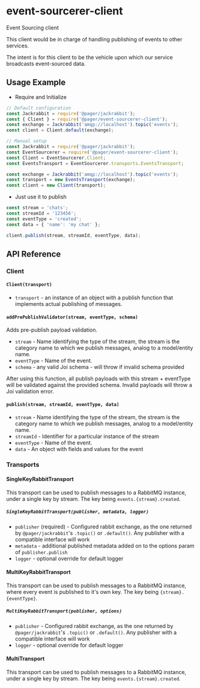 # event-sourcerer-client
Event Sourcing client

This client would be in charge of handling publishing of events to other services.

The intent is for this client to be the vehicle upon which our service broadcasts event-sourced data.

## Usage Example

- Require and Initialize
```javascript
// Default configuration
const Jackrabbit = require('@pager/jackrabbit');
const { Client } = require('@pager/event-sourcerer-client');
const exchange = Jackrabbit('amqp://localhost').topic('events');
const client = Client.default(exchange);
```

```javascript
// Manual setup
const Jackrabbit = require('@pager/jackrabbit');
const EventSourcerer = require('@pager/event-sourcerer-client');
const Client = EventSourcerer.Client;
const EventsTransport = EventSourcerer.transports.EventsTransport;

const exchange = Jackrabbit('amqp://localhost').topic('events');
const transport = new EventsTransport(exchange);
const client = new Client(transport);
```

- Just use it to publish
```javascript
const stream = 'chats';
const streamId = '123456';
const eventType = 'created';
const data = { 'name': 'my chat' };

client.publish(stream, streamId, eventType, data);
```

## API Reference

### Client

#### `Client(transport)`

- `transport` - an instance of an object with a publish function that implements actual publishing of messages.

#### `addPrePublishValidator(stream, eventType, schema)`

Adds pre-publish payload validation.
- `stream` - Name identifying the type of the stream, the stream is the category name to which we publish messages, analog to a model/entity name.
- `eventType` - Name of the event.
- `schema` - any valid Joi schema - will throw if invalid schema provided

After using this function, all publish payloads with this stream + eventType will be validated against the provided schema. Invalid payloads will throw a Joi validation error.

#### `publish(stream, streamId, eventType, data)`

- `stream` - Name identifying the type of the stream, the stream is the category name to which we publish messages, analog to a model/entity name.
- `streamId` - Identifier for a particular instance of the stream
- `eventType` - Name of the event.
- `data` - An object with fields and values for the event

### Transports

#### SingleKeyRabbitTransport

This transport can be used to publish messages to a RabbitMQ instance, under a single key by stream. The key being `events.{stream}.created`.

##### `SingleKeyRabbitTransport(publisher, metadata, logger)`

- `publisher` (required) - Configured rabbit exchange, as the one returned by `@pager/jackrabbit`'s `.topic()` or `.default()`. Any publisher with a compatible interface will work
- `metadata` - additional published metadata added on to the options param of `publisher.publish`
- `logger` - optional override for default logger

#### MultiKeyRabbitTransport

This transport can be used to publish messages to a RabbitMQ instance, where every event is published to it's own key. The key being `{stream}.{eventType}`.

##### `MultiKeyRabbitTransport(publisher, options)`

- `publisher` - Configured rabbit exchange, as the one returned by `@pager/jackrabbit`'s `.topic()` or `.default()`. Any publisher with a compatible interface will work
- `logger` - optional override for default logger

#### MultiTransport

This transport can be used to publish messages to a RabbitMQ instance, under a single key by stream. The key being `events.{stream}.created`.
